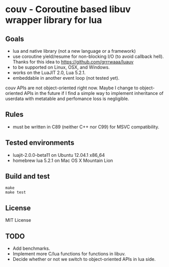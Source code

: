 # couv - Coroutine based libuv wrapper library for lua

## Goals
* lua and native library (not a new language or a framework)
* use coroutine yield/resume for non-blocking I/O (to avoid callback hell).
  Thanks for this idea to https://github.com/grrrwaaa/luauv
* to be supported on Linux, OSX, and Windows.
* works on the LuaJIT 2.0, Lua 5.2.1.
* embeddable in another event loop (not tested yet).

couv APIs are not object-oriented right now. Maybe I change to object-oriented APIs in the future if I find a simple way to implement inheritance of userdata with metatable and perfomance loss is negligible.

## Rules
* must be written in C89 (neither C++ nor C99) for MSVC compatibility.

## Tested environments
* luajit-2.0.0-beta11 on Ubuntu 12.04.1 x86_64
* homebrew lua 5.2.1 on Mac OS X Mountain Lion

## Build and test

```
make
make test
```

## License
MIT License

## TODO
* Add benchmarks.
* Implement more C/lua functions for functions in libuv.
* Decide whether or not we switch to object-oriented APIs in lua side.
